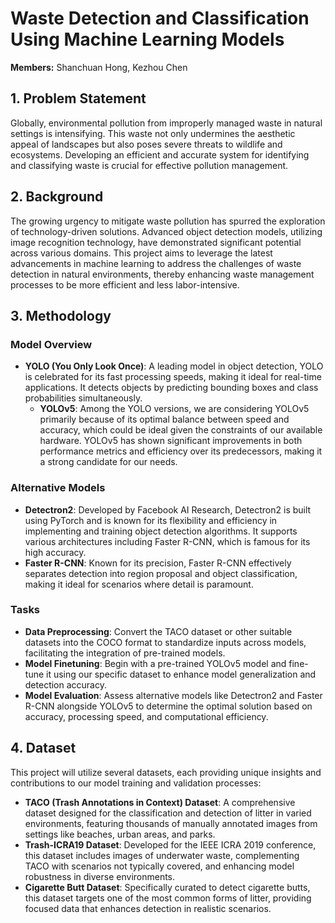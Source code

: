 # Waste Detection and Classification Using Machine Learning Models

**Members:** Shanchuan Hong, Kezhou Chen

## 1. Problem Statement
Globally, environmental pollution from improperly managed waste in natural settings is intensifying. This waste not only undermines the aesthetic appeal of landscapes but also poses severe threats to wildlife and ecosystems. Developing an efficient and accurate system for identifying and classifying waste is crucial for effective pollution management.

## 2. Background
The growing urgency to mitigate waste pollution has spurred the exploration of technology-driven solutions. Advanced object detection models, utilizing image recognition technology, have demonstrated significant potential across various domains. This project aims to leverage the latest advancements in machine learning to address the challenges of waste detection in natural environments, thereby enhancing waste management processes to be more efficient and less labor-intensive.

## 3. Methodology
### Model Overview
- **YOLO (You Only Look Once)**: A leading model in object detection, YOLO is celebrated for its fast processing speeds, making it ideal for real-time applications. It detects objects by predicting bounding boxes and class probabilities simultaneously.
  - **YOLOv5**: Among the YOLO versions, we are considering YOLOv5 primarily because of its optimal balance between speed and accuracy, which could be ideal given the constraints of our available hardware. YOLOv5 has shown significant improvements in both performance metrics and efficiency over its predecessors, making it a strong candidate for our needs.

### Alternative Models
- **Detectron2**: Developed by Facebook AI Research, Detectron2 is built using PyTorch and is known for its flexibility and efficiency in implementing and training object detection algorithms. It supports various architectures including Faster R-CNN, which is famous for its high accuracy.
- **Faster R-CNN**: Known for its precision, Faster R-CNN effectively separates detection into region proposal and object classification, making it ideal for scenarios where detail is paramount.

### Tasks
- **Data Preprocessing**: Convert the TACO dataset or other suitable datasets into the COCO format to standardize inputs across models, facilitating the integration of pre-trained models.
- **Model Finetuning**: Begin with a pre-trained YOLOv5 model and fine-tune it using our specific dataset to enhance model generalization and detection accuracy.
- **Model Evaluation**: Assess alternative models like Detectron2 and Faster R-CNN alongside YOLOv5 to determine the optimal solution based on accuracy, processing speed, and computational efficiency.

## 4. Dataset
This project will utilize several datasets, each providing unique insights and contributions to our model training and validation processes:
- **TACO (Trash Annotations in Context) Dataset**: A comprehensive dataset designed for the classification and detection of litter in varied environments, featuring thousands of manually annotated images from settings like beaches, urban areas, and parks.
- **Trash-ICRA19 Dataset**: Developed for the IEEE ICRA 2019 conference, this dataset includes images of underwater waste, complementing TACO with scenarios not typically covered, and enhancing model robustness in diverse environments.
- **Cigarette Butt Dataset**: Specifically curated to detect cigarette butts, this dataset targets one of the most common forms of litter, providing focused data that enhances detection in realistic scenarios.

